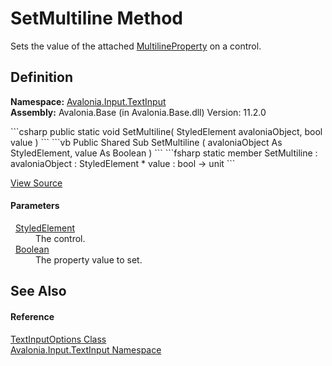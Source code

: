 # SetMultiline Method


Sets the value of the attached <a href="F_Avalonia_Input_TextInput_TextInputOptions_MultilineProperty">MultilineProperty</a> on a control.



## Definition
**Namespace:** <a href="N_Avalonia_Input_TextInput">Avalonia.Input.TextInput</a>  
**Assembly:** Avalonia.Base (in Avalonia.Base.dll) Version: 11.2.0

<Tabs groupId="api-code-preview">
<TabItem value="csharp" label="C#">
```csharp
public static void SetMultiline(
	StyledElement avaloniaObject,
	bool value
)
```
</TabItem>
<TabItem value="vb" label="VB">
```vb
Public Shared Sub SetMultiline ( 
	avaloniaObject As StyledElement,
	value As Boolean
)
```
</TabItem>
<TabItem value="fsharp" label="F#">
```fsharp
static member SetMultiline : 
        avaloniaObject : StyledElement * 
        value : bool -> unit 
```
</TabItem>
</Tabs>



<a href="https://github.com/AvaloniaUI/Avalonia/tree/master/src/Avalonia.Base/Input/TextInput/TextInputOptions.cs#L106" title="View the source code">View Source</a>



#### Parameters
<dl><dt>  <a href="T_Avalonia_StyledElement">StyledElement</a></dt><dd>The control.</dd><dt>  <a href="https://learn.microsoft.com/dotnet/api/system.boolean" target="_blank" rel="noopener noreferrer">Boolean</a></dt><dd>The property value to set.</dd></dl>

## See Also


#### Reference
<a href="T_Avalonia_Input_TextInput_TextInputOptions">TextInputOptions Class</a>  
<a href="N_Avalonia_Input_TextInput">Avalonia.Input.TextInput Namespace</a>  
